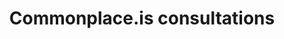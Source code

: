---
schema: default
title: Commonplace.is consultations
organization: Lewisham Insight
notes: Pooling together of various lewisham consultations into one sqlite database
resources:
  - name: commonplace.is consultations
    url: >-
      https://lite.datasette.io/?url=https://lb-lewisham.github.io/lewisham-commonplaces/commonplaces.db
    format: api
license: 'https://www.nationalarchives.gov.uk/doc/open-government-licence/version/3/'
category:
  - APIs
maintainer: 'Lewisham Insight '
maintainer_email: insight-and-delivery@lewisham.gov.uk
---